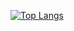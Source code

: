 [![Top Langs](https://github-readme-stats.vercel.app/api/top-langs/?username=sabsfreitas)](https://github.com/anuraghazra/github-readme-stats)
